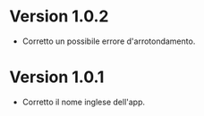 Version 1.0.2
==========
- Corretto un possibile errore d'arrotondamento.

Version 1.0.1
==========
- Corretto il nome inglese dell'app.